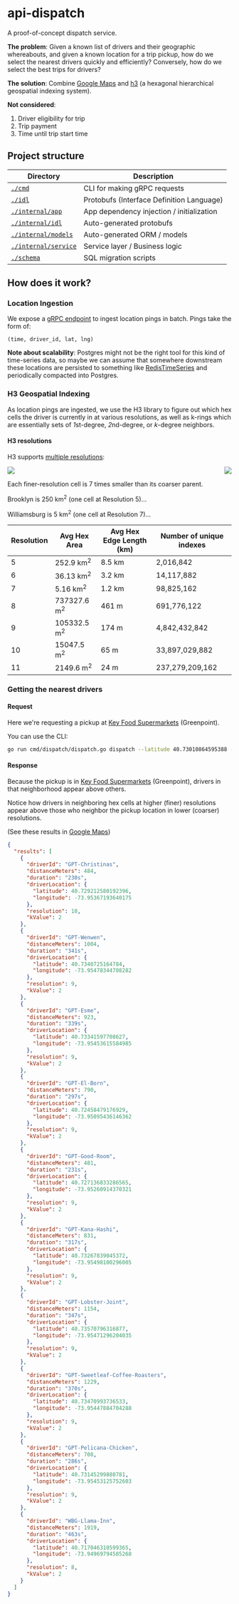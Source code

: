 # api-dispatch

A proof-of-concept dispatch service.

**The problem**: Given a known list of drivers and their geographic whereabouts,
and given a known location for a trip pickup, how do we select the nearest
drivers quickly and efficiently? Conversely, how do we select the best trips for
drivers?

**The solution**: Combine [Google Maps](https://developers.google.com/maps/documentation/distance-matrix/distance-matrix)
and [h3](https://h3geo.org/) (a hexagonal hierarchical geospatial indexing system).

**Not considered**:
1. Driver eligibility for trip
2. Trip payment
3. Time until trip start time

## Project structure

| Directory                                  | Description                               |
|--------------------------------------------|-------------------------------------------|
| [`./cmd`](./cmd)                           | CLI for making gRPC requests              |
| [`./idl`](./idl)                           | Protobufs (Interface Definition Language) |
| [`./internal/app`](./internal/app)         | App dependency injection / initialization |
| [`./internal/idl`](./internal/idl)         | Auto-generated protobufs                  |
| [`./internal/models`](./internal/models)   | Auto-generated ORM / models               |
| [`./internal/service`](./internal/service) | Service layer / Business logic            |
| [`./schema`](./schema)                     | SQL migration scripts                     |

## How does it work?

### Location Ingestion

We expose a [gRPC endpoint](idl/coop/drivers/dispatch/v1beta1/api.proto) to
ingest location pings in batch. Pings take the form of:

```
(time, driver_id, lat, lng)
```

**Note about scalability**: Postgres might not be the right tool for this kind
of time-series data, so maybe we can assume that somewhere downstream these
locations are persisted to something like
[RedisTimeSeries](https://redis.io/docs/stack/timeseries/) and periodically
compacted into Postgres.

### H3 Geospatial Indexing
As location pings are ingested, we use the H3 library to figure out which hex 
cells the driver is currently in at various resolutions, as well as k-rings
which are essentially sets of *1*st-degree, *2*nd-degree, or _k_-degree 
neighbors.

#### H3 resolutions
H3 supports [multiple resolutions](https://h3geo.org/docs/core-library/restable):

<div style="display: flex; justify-content: space-between;">
<img src="./docs/hex.png" style="margin-right:15px;" />
<img src="./docs/hex-annotated.png" />
  </div>

Each finer-resolution cell is 7 times smaller than its coarser parent.

Brooklyn is 250 km<sup>2</sup> (one cell at Resolution 5)...

Williamsburg is 5 km<sup>2</sup> (one cell at Resolution 7)...

| Resolution | Avg Hex Area               | Avg Hex Edge Length (km) | Number of unique indexes |
|------------|----------------------------|--------------------------|--------------------------|
| 5          | 252.9 km<sup>2</sup>       | 8.5 km                   | 2,016,842                |
| 6          | 36.13 km<sup>2</sup>       | 3.2 km                   | 14,117,882               |
| 7          | 5.16 km<sup>2</sup>        | 1.2 km                   | 98,825,162               |
| 8          | 737327.6 m<sup>2</sup>     | 461 m                    | 691,776,122              |
| 9          | 105332.5 m<sup>2</sup>     | 174 m                    | 4,842,432,842            |
| 10         | 15047.5 m<sup>2</sup>      | 65 m                     | 33,897,029,882           |
| 11         | 2149.6 m<sup>2</sup>       | 24 m                     | 237,279,209,162          |

### Getting the nearest drivers

#### Request

Here we're requesting a pickup at [Key Food Supermarkets](https://goo.gl/maps/xUnzhGm2h1Hpcx6q7)
(Greenpoint).

You can use the CLI:

```bash
go run cmd/dispatch/dispatch.go dispatch --latitude 40.73010864595388 --longitude -73.95094555260256
```

#### Response

Because the pickup is in [Key Food Supermarkets](https://goo.gl/maps/xUnzhGm2h1Hpcx6q7)
(Greenpoint), drivers in that neighborhood appear above others.

Notice how drivers in neighboring hex cells at higher (finer) resolutions appear
above those who neighbor the pickup location in lower (coarser) resolutions.

(See these results in [Google Maps](https://www.google.com/maps/dir/Key+Food+Supermarkets/Christina's/Lobster+Joint/Pelicana+Chicken/Wenwen,+Manhattan+Avenue,+Brooklyn,+NY/Esme,+Manhattan+Avenue,+Brooklyn,+NY/Sweetleaf+Coffee+Roasters/Good+Room/KanaHashi/El+Born,+Manhattan+Avenue,+Brooklyn,+NY/@40.7298698,-73.9590101,16z/data=!3m2!4b1!5s0x89c25946ba8690d1:0x75343887f28c8143!4m62!4m61!1m5!1m1!1s0x89c2594776e1a533:0x6e12c8b9202752d8!2m2!1d-73.9509796!2d40.7299092!1m5!1m1!1s0x89c25940d3ef382f:0x694b17e017a97e4d!2m2!1d-73.953922!2d40.7291077!1m5!1m1!1s0x89c2593e9472f533:0x50e900372535289c!2m2!1d-73.9552774!2d40.7354038!1m5!1m1!1s0x89c2593f58cb8ce7:0xa1a951245a59d32d!2m2!1d-73.9547015!2d40.7314082!1m5!1m1!1s0x89c2595f20f6ca99:0xee8ef144f9bfebaf!2m2!1d-73.9550488!2d40.7339961!1m5!1m1!1s0x89c2593f3d6abf81:0x8d77248129051b4c!2m2!1d-73.9549203!2d40.7332267!1m5!1m1!1s0x89c2593ee8a352d7:0x5bc1971dd74cfcd7!2m2!1d-73.9553735!2d40.7345144!1m5!1m1!1s0x89c25946b09ba761:0x90af8ca50b67a075!2m2!1d-73.9529121!2d40.7269376!1m5!1m1!1s0x89c2593f3f8c4f21:0x543eba709caaa83!2m2!1d-73.9548886!2d40.7326259!1m5!1m1!1s0x89c259444f48269b:0x668274ceb7e6b645!2m2!1d-73.9512545!2d40.7243531!3e0))

```json
{
  "results": [
    {
      "driverId": "GPT-Christinas",
      "distanceMeters": 484,
      "duration": "230s",
      "driverLocation": {
        "latitude": 40.729212580192396,
        "longitude": -73.95367193640175
      },
      "resolution": 10,
      "kValue": 2
    },
    {
      "driverId": "GPT-Wenwen",
      "distanceMeters": 1004,
      "duration": "341s",
      "driverLocation": {
        "latitude": 40.7340725164784,
        "longitude": -73.95478344708282
      },
      "resolution": 9,
      "kValue": 2
    },
    {
      "driverId": "GPT-Esme",
      "distanceMeters": 923,
      "duration": "339s",
      "driverLocation": {
        "latitude": 40.73341597708627,
        "longitude": -73.95453615584985
      },
      "resolution": 9,
      "kValue": 2
    },
    {
      "driverId": "GPT-El-Born",
      "distanceMeters": 790,
      "duration": "297s",
      "driverLocation": {
        "latitude": 40.72458479176929,
        "longitude": -73.95095436146362
      },
      "resolution": 9,
      "kValue": 2
    },
    {
      "driverId": "GPT-Good-Room",
      "distanceMeters": 481,
      "duration": "231s",
      "driverLocation": {
        "latitude": 40.727136833286565,
        "longitude": -73.95260914370321
      },
      "resolution": 9,
      "kValue": 2
    },
    {
      "driverId": "GPT-Kana-Hashi",
      "distanceMeters": 831,
      "duration": "317s",
      "driverLocation": {
        "latitude": 40.73267839045372,
        "longitude": -73.95498100296005
      },
      "resolution": 9,
      "kValue": 2
    },
    {
      "driverId": "GPT-Lobster-Joint",
      "distanceMeters": 1154,
      "duration": "347s",
      "driverLocation": {
        "latitude": 40.73570796316877,
        "longitude": -73.95471296204035
      },
      "resolution": 9,
      "kValue": 2
    },
    {
      "driverId": "GPT-Sweetleaf-Coffee-Roasters",
      "distanceMeters": 1229,
      "duration": "370s",
      "driverLocation": {
        "latitude": 40.73470993736533,
        "longitude": -73.95447884704288
      },
      "resolution": 9,
      "kValue": 2
    },
    {
      "driverId": "GPT-Pelicana-Chicken",
      "distanceMeters": 708,
      "duration": "286s",
      "driverLocation": {
        "latitude": 40.73145299880781,
        "longitude": -73.95453125752603
      },
      "resolution": 9,
      "kValue": 2
    },
    {
      "driverId": "WBG-Llama-Inn",
      "distanceMeters": 1919,
      "duration": "463s",
      "driverLocation": {
        "latitude": 40.717046310599365,
        "longitude": -73.94969794585268
      },
      "resolution": 8,
      "kValue": 2
    }
  ]
}
```
